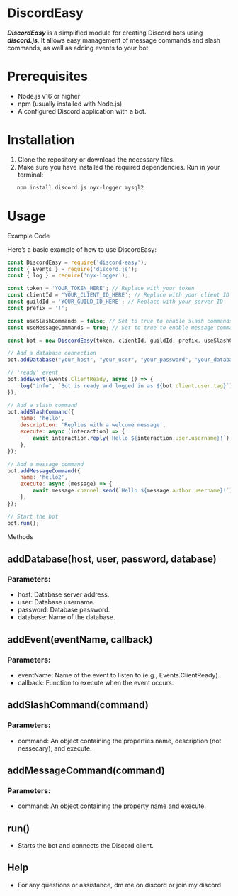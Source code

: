 # DiscordEasy

***DiscordEasy*** is a simplified module for creating Discord bots using ***discord.js***. It allows easy management of message commands and slash commands, as well as adding events to your bot.

# Prerequisites

- Node.js v16 or higher
- npm (usually installed with Node.js)
- A configured Discord application with a bot.

# Installation

1. Clone the repository or download the necessary files.
2. Make sure you have installed the required dependencies. Run in your terminal:

```bash
   npm install discord.js nyx-logger mysql2
```

# Usage

Example Code

Here’s a basic example of how to use DiscordEasy:

```js
const DiscordEasy = require('discord-easy');
const { Events } = require('discord.js');
const { log } = require('nyx-logger');

const token = 'YOUR_TOKEN_HERE'; // Replace with your token
const clientId = 'YOUR_CLIENT_ID_HERE'; // Replace with your client ID
const guildId = 'YOUR_GUILD_ID_HERE'; // Replace with your server ID
const prefix = '!';

const useSlashCommands = false; // Set to true to enable slash commands
const useMessageCommands = true; // Set to true to enable message commands

const bot = new DiscordEasy(token, clientId, guildId, prefix, useSlashCommands, useMessageCommands);

// Add a database connection
bot.addDatabase("your_host", "your_user", "your_password", "your_database"); // Not nessecary

// 'ready' event
bot.addEvent(Events.ClientReady, async () => {
    log("info", `Bot is ready and logged in as ${bot.client.user.tag}`);
});

// Add a slash command
bot.addSlashCommand({
    name: 'hello',
    description: 'Replies with a welcome message',
    execute: async (interaction) => {
        await interaction.reply(`Hello ${interaction.user.username}!`);
    },
});

// Add a message command
bot.addMessageCommand({
    name: 'hello2',
    execute: async (message) => {
        await message.channel.send(`Hello ${message.author.username}!`);
    },
});

// Start the bot
bot.run();
```

Methods
## addDatabase(host, user, password, database)
### Parameters:
- host: Database server address.
- user: Database username.
- password: Database password.
- database: Name of the database.
## addEvent(eventName, callback)
### Parameters:
- eventName: Name of the event to listen to (e.g., Events.ClientReady).
- callback: Function to execute when the event occurs.
## addSlashCommand(command)
### Parameters:
- command: An object containing the properties name, description (not nessecary), and execute.
## addMessageCommand(command)
### Parameters:
- command: An object containing the property name and execute.
## run()
- Starts the bot and connects the Discord client.
## Help
- For any questions or assistance, dm me on discord or join my discord